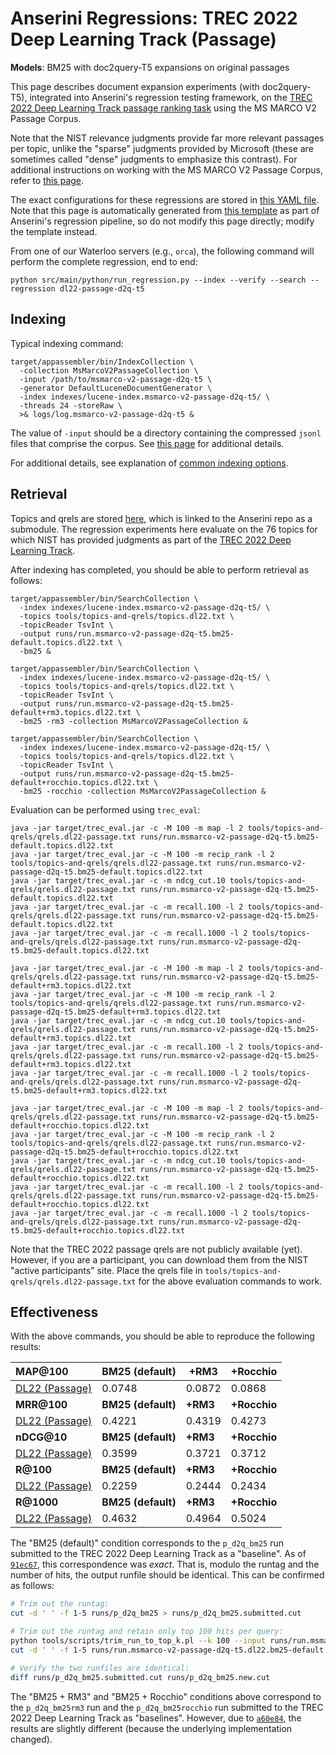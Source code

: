 # Anserini Regressions: TREC 2022 Deep Learning Track (Passage)

**Models**: BM25 with doc2query-T5 expansions on original passages

This page describes document expansion experiments (with doc2query-T5), integrated into Anserini's regression testing framework, on the [TREC 2022 Deep Learning Track passage ranking task](https://trec.nist.gov/data/deep2022.html) using the MS MARCO V2 Passage Corpus.

Note that the NIST relevance judgments provide far more relevant passages per topic, unlike the "sparse" judgments provided by Microsoft (these are sometimes called "dense" judgments to emphasize this contrast).
For additional instructions on working with the MS MARCO V2 Passage Corpus, refer to [this page](../../docs/experiments-msmarco-v2.md).

The exact configurations for these regressions are stored in [this YAML file](../../src/main/resources/regression/dl22-passage-d2q-t5.yaml).
Note that this page is automatically generated from [this template](../../src/main/resources/docgen/templates/dl22-passage-d2q-t5.template) as part of Anserini's regression pipeline, so do not modify this page directly; modify the template instead.

From one of our Waterloo servers (e.g., `orca`), the following command will perform the complete regression, end to end:

```
python src/main/python/run_regression.py --index --verify --search --regression dl22-passage-d2q-t5
```

## Indexing

Typical indexing command:

```
target/appassembler/bin/IndexCollection \
  -collection MsMarcoV2PassageCollection \
  -input /path/to/msmarco-v2-passage-d2q-t5 \
  -generator DefaultLuceneDocumentGenerator \
  -index indexes/lucene-index.msmarco-v2-passage-d2q-t5/ \
  -threads 24 -storeRaw \
  >& logs/log.msmarco-v2-passage-d2q-t5 &
```

The value of `-input` should be a directory containing the compressed `jsonl` files that comprise the corpus.
See [this page](../../docs/experiments-msmarco-v2.md) for additional details.

For additional details, see explanation of [common indexing options](../../docs/common-indexing-options.md).

## Retrieval

Topics and qrels are stored [here](https://github.com/castorini/anserini-tools/tree/master/topics-and-qrels), which is linked to the Anserini repo as a submodule.
The regression experiments here evaluate on the 76 topics for which NIST has provided judgments as part of the [TREC 2022 Deep Learning Track](https://trec.nist.gov/data/deep2022.html).

After indexing has completed, you should be able to perform retrieval as follows:

```
target/appassembler/bin/SearchCollection \
  -index indexes/lucene-index.msmarco-v2-passage-d2q-t5/ \
  -topics tools/topics-and-qrels/topics.dl22.txt \
  -topicReader TsvInt \
  -output runs/run.msmarco-v2-passage-d2q-t5.bm25-default.topics.dl22.txt \
  -bm25 &

target/appassembler/bin/SearchCollection \
  -index indexes/lucene-index.msmarco-v2-passage-d2q-t5/ \
  -topics tools/topics-and-qrels/topics.dl22.txt \
  -topicReader TsvInt \
  -output runs/run.msmarco-v2-passage-d2q-t5.bm25-default+rm3.topics.dl22.txt \
  -bm25 -rm3 -collection MsMarcoV2PassageCollection &

target/appassembler/bin/SearchCollection \
  -index indexes/lucene-index.msmarco-v2-passage-d2q-t5/ \
  -topics tools/topics-and-qrels/topics.dl22.txt \
  -topicReader TsvInt \
  -output runs/run.msmarco-v2-passage-d2q-t5.bm25-default+rocchio.topics.dl22.txt \
  -bm25 -rocchio -collection MsMarcoV2PassageCollection &
```

Evaluation can be performed using `trec_eval`:

```
java -jar target/trec_eval.jar -c -M 100 -m map -l 2 tools/topics-and-qrels/qrels.dl22-passage.txt runs/run.msmarco-v2-passage-d2q-t5.bm25-default.topics.dl22.txt
java -jar target/trec_eval.jar -c -M 100 -m recip_rank -l 2 tools/topics-and-qrels/qrels.dl22-passage.txt runs/run.msmarco-v2-passage-d2q-t5.bm25-default.topics.dl22.txt
java -jar target/trec_eval.jar -c -m ndcg_cut.10 tools/topics-and-qrels/qrels.dl22-passage.txt runs/run.msmarco-v2-passage-d2q-t5.bm25-default.topics.dl22.txt
java -jar target/trec_eval.jar -c -m recall.100 -l 2 tools/topics-and-qrels/qrels.dl22-passage.txt runs/run.msmarco-v2-passage-d2q-t5.bm25-default.topics.dl22.txt
java -jar target/trec_eval.jar -c -m recall.1000 -l 2 tools/topics-and-qrels/qrels.dl22-passage.txt runs/run.msmarco-v2-passage-d2q-t5.bm25-default.topics.dl22.txt

java -jar target/trec_eval.jar -c -M 100 -m map -l 2 tools/topics-and-qrels/qrels.dl22-passage.txt runs/run.msmarco-v2-passage-d2q-t5.bm25-default+rm3.topics.dl22.txt
java -jar target/trec_eval.jar -c -M 100 -m recip_rank -l 2 tools/topics-and-qrels/qrels.dl22-passage.txt runs/run.msmarco-v2-passage-d2q-t5.bm25-default+rm3.topics.dl22.txt
java -jar target/trec_eval.jar -c -m ndcg_cut.10 tools/topics-and-qrels/qrels.dl22-passage.txt runs/run.msmarco-v2-passage-d2q-t5.bm25-default+rm3.topics.dl22.txt
java -jar target/trec_eval.jar -c -m recall.100 -l 2 tools/topics-and-qrels/qrels.dl22-passage.txt runs/run.msmarco-v2-passage-d2q-t5.bm25-default+rm3.topics.dl22.txt
java -jar target/trec_eval.jar -c -m recall.1000 -l 2 tools/topics-and-qrels/qrels.dl22-passage.txt runs/run.msmarco-v2-passage-d2q-t5.bm25-default+rm3.topics.dl22.txt

java -jar target/trec_eval.jar -c -M 100 -m map -l 2 tools/topics-and-qrels/qrels.dl22-passage.txt runs/run.msmarco-v2-passage-d2q-t5.bm25-default+rocchio.topics.dl22.txt
java -jar target/trec_eval.jar -c -M 100 -m recip_rank -l 2 tools/topics-and-qrels/qrels.dl22-passage.txt runs/run.msmarco-v2-passage-d2q-t5.bm25-default+rocchio.topics.dl22.txt
java -jar target/trec_eval.jar -c -m ndcg_cut.10 tools/topics-and-qrels/qrels.dl22-passage.txt runs/run.msmarco-v2-passage-d2q-t5.bm25-default+rocchio.topics.dl22.txt
java -jar target/trec_eval.jar -c -m recall.100 -l 2 tools/topics-and-qrels/qrels.dl22-passage.txt runs/run.msmarco-v2-passage-d2q-t5.bm25-default+rocchio.topics.dl22.txt
java -jar target/trec_eval.jar -c -m recall.1000 -l 2 tools/topics-and-qrels/qrels.dl22-passage.txt runs/run.msmarco-v2-passage-d2q-t5.bm25-default+rocchio.topics.dl22.txt
```

Note that the TREC 2022 passage qrels are not publicly available (yet).
However, if you are a participant, you can download them from the NIST "active participants" site.
Place the qrels file in `tools/topics-and-qrels/qrels.dl22-passage.txt` for the above evaluation commands to work.

## Effectiveness

With the above commands, you should be able to reproduce the following results:

| **MAP@100**                                                                                                  | **BM25 (default)**| **+RM3**  | **+Rocchio**|
|:-------------------------------------------------------------------------------------------------------------|-----------|-----------|-----------|
| [DL22 (Passage)](https://microsoft.github.io/msmarco/TREC-Deep-Learning)                                     | 0.0748    | 0.0872    | 0.0868    |
| **MRR@100**                                                                                                  | **BM25 (default)**| **+RM3**  | **+Rocchio**|
| [DL22 (Passage)](https://microsoft.github.io/msmarco/TREC-Deep-Learning)                                     | 0.4221    | 0.4319    | 0.4273    |
| **nDCG@10**                                                                                                  | **BM25 (default)**| **+RM3**  | **+Rocchio**|
| [DL22 (Passage)](https://microsoft.github.io/msmarco/TREC-Deep-Learning)                                     | 0.3599    | 0.3721    | 0.3712    |
| **R@100**                                                                                                    | **BM25 (default)**| **+RM3**  | **+Rocchio**|
| [DL22 (Passage)](https://microsoft.github.io/msmarco/TREC-Deep-Learning)                                     | 0.2259    | 0.2444    | 0.2434    |
| **R@1000**                                                                                                   | **BM25 (default)**| **+RM3**  | **+Rocchio**|
| [DL22 (Passage)](https://microsoft.github.io/msmarco/TREC-Deep-Learning)                                     | 0.4632    | 0.4964    | 0.5024    |

The "BM25 (default)" condition corresponds to the `p_d2q_bm25` run submitted to the TREC 2022 Deep Learning Track as a "baseline".
As of [`91ec67`](https://github.com/castorini/anserini/commit/91ec6749bfef206e210bcc1df8cd4060e7d7aaff), this correspondence was _exact_.
That is, modulo the runtag and the number of hits, the output runfile should be identical.
This can be confirmed as follows:

```bash
# Trim out the runtag:
cut -d ' ' -f 1-5 runs/p_d2q_bm25 > runs/p_d2q_bm25.submitted.cut

# Trim out the runtag and retain only top 100 hits per query:
python tools/scripts/trim_run_to_top_k.pl --k 100 --input runs/run.msmarco-v2-passage-d2q-t5.dl22.bm25-default --output runs/run.msmarco-v2-passage-d2q-t5.dl22.bm25-default.hits100
cut -d ' ' -f 1-5 runs/run.msmarco-v2-passage-d2q-t5.dl22.bm25-default.hits100 > runs/p_d2q_bm25.new.cut

# Verify the two runfiles are identical:
diff runs/p_d2q_bm25.submitted.cut runs/p_d2q_bm25.new.cut
```

The "BM25 + RM3" and "BM25 + Rocchio" conditions above correspond to the `p_d2q_bm25rm3` run and the `p_d2q_bm25rocchio` run submitted to the TREC 2022 Deep Learning Track as "baselines".
However, due to [`a60e84`](https://github.com/castorini/anserini/commit/a60e842e9b47eca0ad5266659081fe1180c96b7f), the results are slightly different (because the underlying implementation changed).

